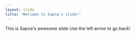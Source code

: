 ```yaml
---
layout: slide
title: "Welcome to Sapna's slide!"
---
```

This is Sapna's awesome slide
Use the left arrow to go back!
